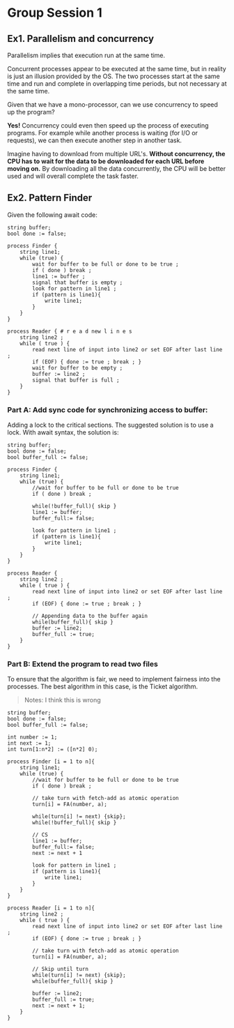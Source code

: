 # Group Session 1

## Ex1. Parallelism and concurrency

Parallelism implies that execution run at the same time. 

Concurrent processes appear to be executed at the same time, but in reality is just an illusion provided by the OS. The two processes start at the same time and run and complete in overlapping time periods, but not necessary at the same time. 

Given that we have a mono-processor, can we use concurrency to speed up the program? 

**Yes!** Concurrency could even then speed up the process of executing programs. For example while another process is waiting (for I/O or requests), we can then execute another step in another task. 

Imagine having to download from multiple URL's. **Without concurrency, the CPU has to wait for the data to be downloaded for each URL before moving on.** By downloading all the data concurrently, the CPU will be better used and will overall complete the task faster. 


## Ex2. Pattern Finder

Given the following await code: 

```
string buffer;
bool done := false;

process Finder { 
    string line1;
    while (true) {
        wait for buffer to be full or done to be true ;
        if ( done ) break ;
        line1 := buffer ;
        signal that buffer is empty ;
        look for pattern in line1 ;
        if (pattern is line1){
            write line1; 
        }
    }
}

process Reader { # r e a d new l i n e s
    string line2 ;
    while ( true ) {
        read next line of input into line2 or set EOF after last line ;
        if (EOF) { done := true ; break ; }
        wait for buffer to be empty ;
        buffer := line2 ;
        signal that buffer is full ;
    }
}

```

### Part A: Add sync code for synchronizing access to buffer: 

Adding a lock to the critical sections. 
The suggested solution is to use a lock.
With await syntax, the solution is: 

```
string buffer;
bool done := false;
bool buffer_full := false; 

process Finder { 
    string line1;
    while (true) {
        //wait for buffer to be full or done to be true 
        if ( done ) break ;

        while(!buffer_full){ skip }
        line1 := buffer; 
        buffer_full:= false;

        look for pattern in line1 ;
        if (pattern is line1){
            write line1; 
        }
    }
}

process Reader { 
    string line2 ;
    while ( true ) {
        read next line of input into line2 or set EOF after last line ;
        if (EOF) { done := true ; break ; }

        // Appending data to the buffer again 
        while(buffer_full){ skip }
        buffer := line2;
        buffer_full := true; 
    }
}

```

### Part B: Extend the program to read two files 

To ensure that the algorithm is fair, we need to implement fairness into the processes. The best algorithm in this case, is the Ticket algorithm. 

> Notes: I think this is wrong

```
string buffer;
bool done := false;
bool buffer_full := false; 

int number := 1;
int next := 1;
int turn[1:n*2] := ([n*2] 0);

process Finder [i = 1 to n]{ 
    string line1;
    while (true) {
        //wait for buffer to be full or done to be true 
        if ( done ) break ;

        // take turn with fetch-add as atomic operation
        turn[i] = FA(number, a);

        while(turn[i] != next) {skip}; 
        while(!buffer_full){ skip }

        // CS
        line1 := buffer; 
        buffer_full:= false;
        next := next + 1

        look for pattern in line1 ;
        if (pattern is line1){
            write line1; 
        }
    }
}

process Reader [i = 1 to n]{ 
    string line2 ;
    while ( true ) {
        read next line of input into line2 or set EOF after last line ;
        if (EOF) { done := true ; break ; }

        // take turn with fetch-add as atomic operation
        turn[i] = FA(number, a);

        // Skip until turn 
        while(turn[i] != next) {skip}; 
        while(buffer_full){ skip }

        buffer := line2;
        buffer_full := true; 
        next := next + 1; 
    }
}

```